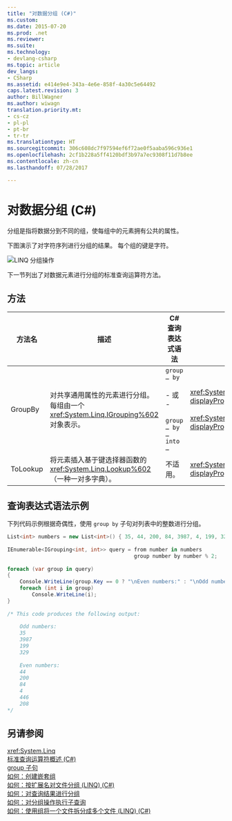 ```yaml
---
title: "对数据分组 (C#)"
ms.custom: 
ms.date: 2015-07-20
ms.prod: .net
ms.reviewer: 
ms.suite: 
ms.technology:
- devlang-csharp
ms.topic: article
dev_langs:
- CSharp
ms.assetid: e414e9e4-343a-4e6e-858f-4a30c5e64492
caps.latest.revision: 3
author: BillWagner
ms.author: wiwagn
translation.priority.mt:
- cs-cz
- pl-pl
- pt-br
- tr-tr
ms.translationtype: HT
ms.sourcegitcommit: 306c608dc7f97594ef6f72ae0f5aaba596c936e1
ms.openlocfilehash: 2cf1b228a5ff4120bdf3b97a7ec9308f11d7b8ee
ms.contentlocale: zh-cn
ms.lasthandoff: 07/28/2017

---
```

# <a name="grouping-data-c"></a>对数据分组 (C#)
分组是指将数据分到不同的组，使每组中的元素拥有公共的属性。  
  
 下图演示了对字符序列进行分组的结果。 每个组的键是字符。  
  
 ![LINQ 分组操作](../../../../csharp/programming-guide/concepts/linq/media/linq_group.png "LINQ_Group")  
  
 下一节列出了对数据元素进行分组的标准查询运算符方法。  
  
## <a name="methods"></a>方法  
  
|方法名|描述|C# 查询表达式语法|更多信息|  
|-----------------|-----------------|---------------------------------|----------------------|  
|GroupBy|对共享通用属性的元素进行分组。 每组由一个 <xref:System.Linq.IGrouping%602> 对象表示。|`group … by`<br /><br /> - 或 -<br /><br /> `group … by … into …`|<xref:System.Linq.Enumerable.GroupBy%2A?displayProperty=fullName><br /><br /> <xref:System.Linq.Queryable.GroupBy%2A?displayProperty=fullName>|  
|ToLookup|将元素插入基于键选择器函数的 <xref:System.Linq.Lookup%602>（一种一对多字典）。|不适用。|<xref:System.Linq.Enumerable.ToLookup%2A?displayProperty=fullName>|  
  
## <a name="query-expression-syntax-example"></a>查询表达式语法示例  
 下列代码示例根据奇偶性，使用 `group by` 子句对列表中的整数进行分组。  
  
```csharp  
List<int> numbers = new List<int>() { 35, 44, 200, 84, 3987, 4, 199, 329, 446, 208 };  
  
IEnumerable<IGrouping<int, int>> query = from number in numbers  
                                         group number by number % 2;  
  
foreach (var group in query)  
{  
    Console.WriteLine(group.Key == 0 ? "\nEven numbers:" : "\nOdd numbers:");  
    foreach (int i in group)  
        Console.WriteLine(i);  
}  
  
/* This code produces the following output:  
  
    Odd numbers:  
    35  
    3987  
    199  
    329  
  
    Even numbers:  
    44  
    200  
    84  
    4  
    446  
    208  
*/  
```  
  
## <a name="see-also"></a>另请参阅  
 <xref:System.Linq>   
 [标准查询运算符概述 (C#)](../../../../csharp/programming-guide/concepts/linq/standard-query-operators-overview.md)   
 [group 子句](../../../../csharp/language-reference/keywords/group-clause.md)   
 [如何：创建嵌套组](../../../../csharp/programming-guide/linq-query-expressions/how-to-create-a-nested-group.md)   
 [如何：按扩展名对文件分组 (LINQ) (C#)](../../../../csharp/programming-guide/concepts/linq/how-to-group-files-by-extension-linq.md)   
 [如何：对查询结果进行分组](../../../../csharp/programming-guide/linq-query-expressions/how-to-group-query-results.md)   
 [如何：对分组操作执行子查询](../../../../csharp/programming-guide/linq-query-expressions/how-to-perform-a-subquery-on-a-grouping-operation.md)   
 [如何：使用组将一个文件拆分成多个文件 (LINQ) (C#)](../../../../csharp/programming-guide/concepts/linq/how-to-split-a-file-into-many-files-by-using-groups-linq.md)


